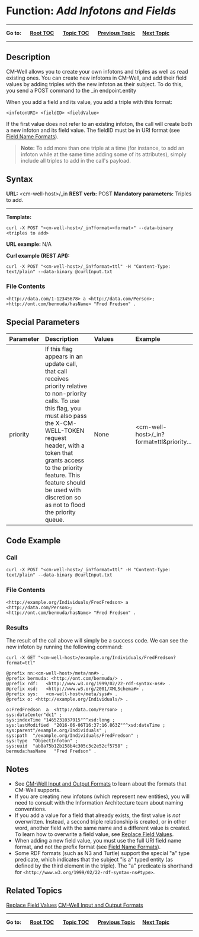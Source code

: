# Function: *Add Infotons and Fields* #

----

**Go to:** &nbsp;&nbsp;&nbsp;&nbsp; [**Root TOC**](CM-Well.RootTOC.md) &nbsp;&nbsp;&nbsp;&nbsp; [**Topic TOC**](API.TOC.md) &nbsp;&nbsp;&nbsp;&nbsp; [**Previous Topic**](API.Subscribe.Unsubscribe.md)&nbsp;&nbsp;&nbsp;&nbsp; [**Next Topic**](API.Update.ReplaceFieldValues.md)  

----

## Description ##
CM-Well allows you to create your own infotons and triples as well as read existing ones. You can create new infotons in CM-Well, and add their field values by adding triples with the new infoton as their subject. To do this, you send a POST command to the _in endpoint.entity

When you add a field and its value, you add a triple with this format:

    <infotonURI> <fieldID> <fieldValue>

If the first value does not refer to an existing infoton, the call will create both a new infoton and its field value. The fieldID must be in URI format (see [Field Name Formats](API.FieldNameFormats.md)).

>**Note:** 
To add more than one triple at a time (for instance, to add an infoton while at the same time adding some of its attributes), simply include all triples to add in the call's payload.

## Syntax ##

**URL:** \<cm-well-host\>/_in
**REST verb:** POST
**Mandatory parameters:** Triples to add.

----------

**Template:**

    curl -X POST "<cm-well-host>/_in?format=<format>" --data-binary <triples to add>

**URL example:** N/A

**Curl example (REST API):**

    curl -X POST "<cm-well-host>/_in?format=ttl" -H "Content-Type: text/plain" --data-binary @curlInput.txt

### File Contents ###
    <http://data.com/1-12345678> a <http://data.com/Person>; 
    <http://ont.com/bermuda/hasName> "Fred Fredson" .

## Special Parameters ##

Parameter | Description&nbsp;&nbsp;&nbsp;&nbsp;&nbsp;&nbsp; | Values&nbsp;&nbsp;&nbsp;&nbsp;&nbsp;&nbsp;&nbsp;&nbsp;&nbsp;&nbsp; | Example
:----------|:-------------|:--------|:---------
priority | If this flag appears in an update call, that call receives priority relative to non-priority calls. To use this flag, you must also pass the X-CM-WELL-TOKEN request header, with a token that grants access to the priority feature. This feature should be used with discretion so as not to flood the priority queue. | None | \<cm-well-host\>/_in?format=ttl&priority...

## Code Example ##

### Call ###

    curl -X POST "<cm-well-host>/_in?format=ttl" -H "Content-Type: text/plain" --data-binary @curlInput.txt

### File Contents ###
    <http://example.org/Individuals/FredFredson> a <http://data.com/Person>; 
    <http://ont.com/bermuda/hasName> "Fred Fredson" .

### Results ###

The result of the call above will simply be a success code. We can see the new infoton by running the following command:

    curl -X GET "<cm-well-host>/example.org/Individuals/FredFredson?format=ttl"
    
    @prefix nn:<cm-well-host>/meta/nn#> .
    @prefix bermuda: <http://ont.com/bermuda/> .
    @prefix rdf:   <http://www.w3.org/1999/02/22-rdf-syntax-ns#> .
    @prefix xsd:   <http://www.w3.org/2001/XMLSchema#> .
    @prefix sys:   <cm-well-host>/meta/sys#> .
    @prefix o: <http://example.org/Individuals/> .
    
    o:FredFredson  a  <http://data.com/Person> ;
    sys:dataCenter"dc1" ;
    sys:indexTime "1465231037915"^^xsd:long ;
    sys:lastModified  "2016-06-06T16:37:16.863Z"^^xsd:dateTime ;
    sys:parent"/example.org/Individuals" ;
    sys:path  "/example.org/Individuals/FredFredson" ;
    sys:type  "ObjectInfoton" ;
    sys:uuid  "ab8a75b12b158b4c305c3c2e52cf5758" ;
    bermuda:hasName   "Fred Fredson" .    

## Notes ##

* See [CM-Well Input and Output Formats](API.InputAndOutputFormats.md) to learn about the formats that CM-Well supports.
* If you are creating new infotons (which represent new entities), you will need to consult with the Information Architecture team about naming conventions. 
* If you add a value for a field that already exists, the first value is *not* overwritten. Instead, a second triple relationship is created, or in other word, another field with the same name and a different value is created. To learn how to overwrite a field value, see [Replace Field Values](API.Update.ReplaceFieldValues.md).
* When adding a new field value, you must use the full URI field name format, and not the prefix format (see [Field Name Formats](API.FieldNameFormats.md)).
* Some RDF formats (such as N3 and Turtle) support the special "a" type predicate, which indicates that the subject "is a" typed entity (as defined by the third element in the triple). The "a" predicate is shorthand for `<http://www.w3.org/1999/02/22-rdf-syntax-ns#type>`.

## Related Topics ##
[Replace Field Values](API.Update.ReplaceFieldValues.md)
[CM-Well Input and Output Formats](API.InputAndOutputFormats.md)


----

**Go to:** &nbsp;&nbsp;&nbsp;&nbsp; [**Root TOC**](CM-Well.RootTOC.md) &nbsp;&nbsp;&nbsp;&nbsp; [**Topic TOC**](API.TOC.md) &nbsp;&nbsp;&nbsp;&nbsp; [**Previous Topic**](API.Subscribe.Unsubscribe.md)&nbsp;&nbsp;&nbsp;&nbsp; [**Next Topic**](API.Update.ReplaceFieldValues.md)  

----